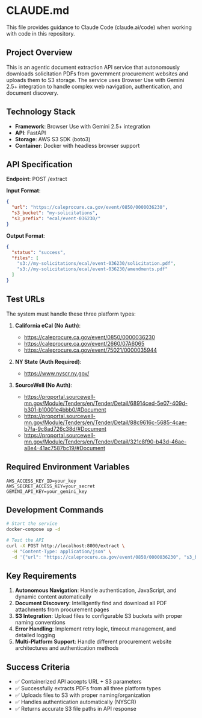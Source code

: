 # CLAUDE.md

This file provides guidance to Claude Code (claude.ai/code) when working with code in this repository.

## Project Overview

This is an agentic document extraction API service that autonomously downloads solicitation PDFs from government procurement websites and uploads them to S3 storage. The service uses Browser Use with Gemini 2.5+ integration to handle complex web navigation, authentication, and document discovery.

## Technology Stack

- **Framework**: Browser Use with Gemini 2.5+ integration
- **API**: FastAPI
- **Storage**: AWS S3 SDK (boto3)
- **Container**: Docker with headless browser support

## API Specification

**Endpoint**: POST /extract

**Input Format**:
```json
{
  "url": "https://caleprocure.ca.gov/event/0850/0000036230",
  "s3_bucket": "my-solicitations",
  "s3_prefix": "ecal/event-036230/"
}
```

**Output Format**:
```json
{
  "status": "success",
  "files": [
    "s3://my-solicitations/ecal/event-036230/solicitation.pdf",
    "s3://my-solicitations/ecal/event-036230/amendments.pdf"
  ]
}
```

## Test URLs

The system must handle these three platform types:

1. **California eCal (No Auth)**:
   - https://caleprocure.ca.gov/event/0850/0000036230
   - https://caleprocure.ca.gov/event/2660/07A6065
   - https://caleprocure.ca.gov/event/75021/0000035944

2. **NY State (Auth Required)**:
   - https://www.nyscr.ny.gov/

3. **SourceWell (No Auth)**:
   - https://proportal.sourcewell-mn.gov/Module/Tenders/en/Tender/Detail/68914ced-5e07-409d-b301-b10001e4bbb0/#Document
   - https://proportal.sourcewell-mn.gov/Module/Tenders/en/Tender/Detail/88c9616c-5685-4cae-b7fa-9c8ad726c38d/#Document
   - https://proportal.sourcewell-mn.gov/Module/Tenders/en/Tender/Detail/321c8f90-b43d-46ae-a8e4-41ac7587bc19/#Document

## Required Environment Variables

```
AWS_ACCESS_KEY_ID=your_key
AWS_SECRET_ACCESS_KEY=your_secret
GEMINI_API_KEY=your_gemini_key
```

## Development Commands

```bash
# Start the service
docker-compose up -d

# Test the API
curl -X POST http://localhost:8000/extract \
  -H "Content-Type: application/json" \
  -d '{"url": "https://caleprocure.ca.gov/event/0850/0000036230", "s3_bucket": "test-bucket", "s3_prefix": "test/"}'
```

## Key Requirements

1. **Autonomous Navigation**: Handle authentication, JavaScript, and dynamic content automatically
2. **Document Discovery**: Intelligently find and download all PDF attachments from procurement pages
3. **S3 Integration**: Upload files to configurable S3 buckets with proper naming conventions
4. **Error Handling**: Implement retry logic, timeout management, and detailed logging
5. **Multi-Platform Support**: Handle different procurement website architectures and authentication methods

## Success Criteria

- ✅ Containerized API accepts URL + S3 parameters
- ✅ Successfully extracts PDFs from all three platform types
- ✅ Uploads files to S3 with proper naming/organization
- ✅ Handles authentication automatically (NYSCR)
- ✅ Returns accurate S3 file paths in API response